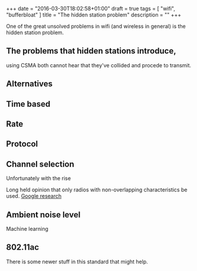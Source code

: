 +++
date = "2016-03-30T18:02:58+01:00"
draft = true
tags = [ "wifi", "bufferbloat" ]
title = "The hidden station problem"
description = ""
+++

One of the great unsolved problems in wifi (and wireless in general) is
the hidden station problem. 

## The problems that hidden stations introduce,

using CSMA both cannot hear that they've collided and procede to transmit.

## Alternatives

## Time based 

## Rate 

## Protocol

## Channel selection

Unfortunately with the rise 

Long held opinion that only radios with non-overlapping characteristics be used.
[Google research](/fixme/avery)

## Ambient noise level

Machine learning 

## 802.11ac

There is some newer stuff in this standard that might help.



